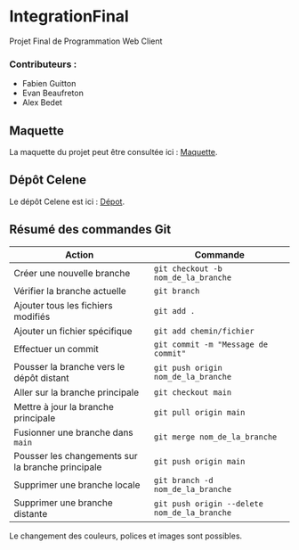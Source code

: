 # IntegrationFinal
Projet Final de Programmation Web Client  

### Contributeurs :
- Fabien Guitton
- Evan Beaufreton
- Alex Bedet

## Maquette

La maquette du projet peut être consultée ici : [Maquette](https://xd.adobe.com/view/bd6f061d-30aa-47fa-a2d6-60f421c148ef-e83c/specs/).

## Dépôt Celene

Le dépôt Celene est ici : [Dépot](https://celene.univ-tours.fr/mod/assign/view.php?id=892693).

## Résumé des commandes Git
| Action                                      | Commande                                 |
|---------------------------------------------|------------------------------------------|
| Créer une nouvelle branche                 | `git checkout -b nom_de_la_branche`      |
| Vérifier la branche actuelle               | `git branch`                             |
| Ajouter tous les fichiers modifiés         | `git add .`                              |
| Ajouter un fichier spécifique              | `git add chemin/fichier`         |
| Effectuer un commit                        | `git commit -m "Message de commit"`      |
| Pousser la branche vers le dépôt distant   | `git push origin nom_de_la_branche`      |
| Aller sur la branche principale            | `git checkout main`                      |
| Mettre à jour la branche principale        | `git pull origin main`                   |
| Fusionner une branche dans `main`         | `git merge nom_de_la_branche`            |
| Pousser les changements sur la branche principale | `git push origin main`            |
| Supprimer une branche locale               | `git branch -d nom_de_la_branche`        |
| Supprimer une branche distante             | `git push origin --delete nom_de_la_branche` |

Le changement des couleurs, polices et images sont possibles.  
